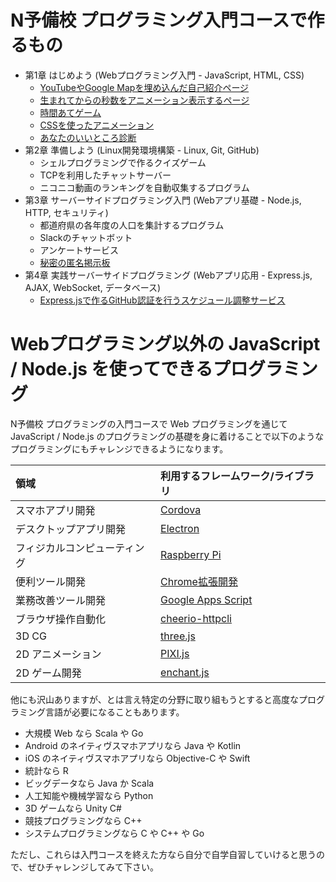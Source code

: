 # N予備校 プログラミング入門コースで作るもの

- 第1章 はじめよう (Webプログラミング入門 - JavaScript, HTML, CSS)
  - [YouTubeやGoogle Mapを埋め込んだ自己紹介ページ](https://progedu.github.io/intro-sample/self-introduction.html)
  - [生まれてからの秒数をアニメーション表示するページ](https://progedu.github.io/intro-sample/js-function.html)
  - [時間あてゲーム](https://progedu.github.io/intro-sample/js-object.html)
  - [CSSを使ったアニメーション](https://progedu.github.io/intro-sample/css-programming.html)
  - [あなたのいいところ診断](https://progedu.github.io/intro-sample/assessment.html)
- 第2章 準備しよう (Linux開発環境構築 - Linux, Git, GitHub)
  - シェルプログラミングで作るクイズゲーム
  - TCPを利用したチャットサーバー
  - ニコニコ動画のランキングを自動収集するプログラム
- 第3章 サーバーサイドプログラミング入門 (Webアプリ基礎 - Node.js, HTTP, セキュリティ)
  - 都道府県の各年度の人口を集計するプログラム
  - Slackのチャットボット
  - アンケートサービス
  - [秘密の匿名掲示板](https://gentle-ridge-47938.herokuapp.com/posts)
- 第4章 実践サーバーサイドプログラミング (Webアプリ応用 - Express.js, AJAX, WebSocket, データベース)
  - [Express.jsで作るGitHub認証を行うスケジュール調整サービス](https://quiet-inlet-37697.herokuapp.com/)

# Webプログラミング以外の JavaScript / Node.js を使ってできるプログラミング

N予備校 プログラミングの入門コースで Web プログラミングを通じて JavaScript / Node.js のプログラミングの基礎を身に着けることで以下のようなプログラミングにもチャレンジできるようになります。

| 領域 | 利用するフレームワーク/ライブラリ |
|:---- |:---- |
| スマホアプリ開発 | [Cordova](https://cordova.apache.org/) |
| デスクトップアプリ開発 | [Electron](https://electron.atom.io/) |
| フィジカルコンピューティング | [Raspberry Pi](https://www.raspberrypi.org/) |
| 便利ツール開発 | [Chrome拡張開発](https://developer.chrome.com/extensions/getstarted) | 
| 業務改善ツール開発 | [Google Apps Script](https://developers.google.com/apps-script/) | 
| ブラウザ操作自動化 | [cheerio-httpcli](https://www.npmjs.com/package/cheerio-httpcli) | 
| 3D CG | [three.js](https://threejs.org/) |
| 2D アニメーション | [PIXI.js](http://www.pixijs.com/) |
| 2D ゲーム開発 | [enchant.js](http://enchantjs.com/ja/) |

他にも沢山ありますが、とは言え特定の分野に取り組もうとすると高度なプログラミング言語が必要になることもあります。

- 大規模 Web なら Scala や Go
- Android のネイティヴスマホアプリなら Java や Kotlin
- iOS のネイティヴスマホアプリなら Objective-C や Swift
- 統計なら R
- ビッグデータなら Java か Scala
- 人工知能や機械学習なら Python
- 3D ゲームなら Unity C#
- 競技プログラミングなら C++
- システムプログラミングなら C や C++ や Go

ただし、これらは入門コースを終えた方なら自分で自学自習していけると思うので、ぜひチャレンジしてみて下さい。
